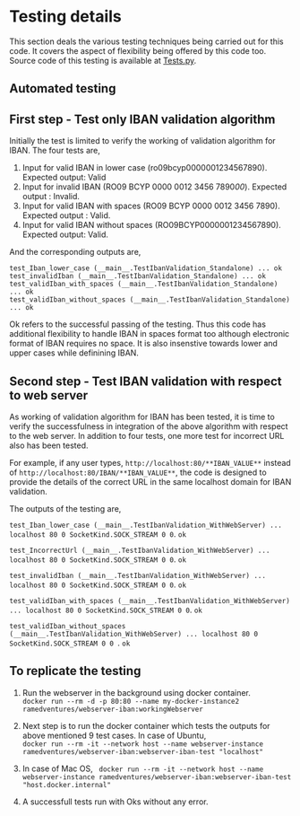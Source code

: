 # Testing details

This section deals the various testing techniques being carried out for this code. It covers the aspect of flexibility being offered by this code too. Source code of this testing is available at [Tests.py](https://github.com/Ramakrishnanr/Webserver-Iban-validation/blob/Ramakrishnanr-After-Tests-1/Tests.py).

## Automated testing

## First step - Test only IBAN validation algorithm

Initially the test is limited to verify the working of validation algorithm for IBAN. The four tests are,   

1. Input for valid IBAN in lower case (ro09bcyp0000001234567890). Expected output: Valid
2. Input for invalid IBAN (RO09 BCYP 0000 0012 3456 7890*00*). Expected output : Invalid.
3. Input for valid IBAN with spaces (RO09 BCYP 0000 0012 3456 7890). Expected output : Valid.
4. Input for valid IBAN without spaces (RO09BCYP0000001234567890). Expected output: Valid.

And the corresponding outputs are,    

```test_Iban_lower_case (__main__.TestIbanValidation_Standalone) ... ok```    
```test_invalidIban (__main__.TestIbanValidation_Standalone) ... ok```    
```test_validIban_with_spaces (__main__.TestIbanValidation_Standalone) ... ok```    
```test_validIban_without_spaces (__main__.TestIbanValidation_Standalone) ... ok```   

Ok refers to the successful passing of the testing. Thus this code has additional flexibility to handle IBAN in spaces format too although electronic format of IBAN requires no space. It is also insenstive towards lower and upper cases while definining IBAN.

## Second step - Test IBAN validation with respect to web server
As working of validation algorithm for IBAN has been tested, it is time to verify the successfulness in integration of the above algorithm with respect to the web server.
In addition to four tests, one more test for incorrect URL also has been tested.    

For example, if any user types, ```http://localhost:80/**IBAN_VALUE**``` instead of ```http://localhost:80/IBAN/**IBAN_VALUE**```, the code is designed to provide the details of the correct URL in the same localhost domain for IBAN validation. 

The outputs of the testing are,   

```test_Iban_lower_case (__main__.TestIbanValidation_WithWebServer) ... localhost 80 0 SocketKind.SOCK_STREAM 0 0```. ```ok```


```test_IncorrectUrl (__main__.TestIbanValidation_WithWebServer) ... localhost 80 0 SocketKind.SOCK_STREAM 0 0```. ```ok``` 


```test_invalidIban (__main__.TestIbanValidation_WithWebServer) ... localhost 80 0 SocketKind.SOCK_STREAM 0 0```. ```ok``` 


```test_validIban_with_spaces (__main__.TestIbanValidation_WithWebServer) ... localhost 80 0 SocketKind.SOCK_STREAM 0 0```. ```ok```

```test_validIban_without_spaces (__main__.TestIbanValidation_WithWebServer) ... localhost 80 0 SocketKind.SOCK_STREAM 0 0 ```. ```ok```    

## To replicate the testing
1. Run the webserver in the background using docker container.    
```docker run --rm -d -p 80:80 --name my-docker-instance2 ramedventures/webserver-iban:workingWebserver```

2. Next step is to run the docker container which tests the outputs for above mentioned 9 test cases. In case of Ubuntu,   
```docker run --rm -it --network host --name webserver-instance ramedventures/webserver-iban:webserver-iban-test "localhost"```    

3. In case of Mac OS,
``` docker run --rm -it --network host --name webserver-instance ramedventures/webserver-iban:webserver-iban-test "host.docker.internal"```   

4. A successfull tests run with Oks without any error.
